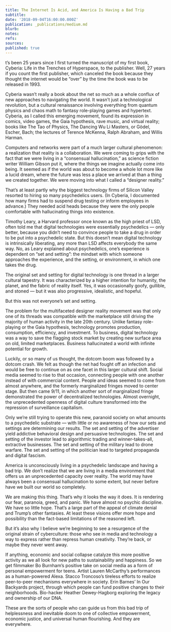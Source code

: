 ```yaml
---
title: The Internet Is Acid, and America Is Having a Bad Trip
subtitle: 
date: '2018-09-04T16:00:00.000Z'
publication: _publications/medium.md
blurb: 
notes: 
refs: 
sources: 
published: true
---
```

t’s been 25 years since I first turned the manuscript of my first book, Cyberia: Life in the Trenches of Hyperspace, to the publisher. Well, 27 years if you count the first publisher, which canceled the book because they thought the internet would be “over” by the time the book was to be released in 1993.

Cyberia wasn’t really a book about the net so much as a whole conflux of new approaches to navigating the world. It wasn’t just a technological revolution, but a cultural renaissance involving everything from quantum physics and chaos math to fantasy role-playing games and hypertext. Cyberia, as I called this emerging movement, found its expression in comics, video games, the Gaia hypothesis, rave music, and virtual reality; books like The Tao of Physics, The Dancing Wu Li Masters, or Gödel, Escher, Bach; the lectures of Terence McKenna, Ralph Abraham, and Willis Harman.

Computers and networks were part of a much larger cultural phenomenon: a realization that reality is a collaboration. We were coming to grips with the fact that we were living in a “consensual hallucination,” as science fiction writer William Gibson put it, where the things we imagine actually come into being. It seemed as if the world was about to become a whole lot more like a lucid dream, where the future was less a place we arrived at than a thing we created together. We were moving into what I called a “designer reality.”

That’s at least partly why the biggest technology firms of Silicon Valley resorted to hiring so many psychedelics users. (In Cyberia, I documented how many firms had to suspend drug testing or inform employees in advance.) They needed acid heads because they were the only people comfortable with hallucinating things into existence.

Timothy Leary, a Harvard professor once known as the high priest of LSD, often told me that digital technologies were essentially psychedelics — only better, because you didn’t need to convince people to take a drug in order to be put into a psychedelic state. But this doesn’t mean digital technology is intrinsically liberating, any more than LSD affects everybody the same way. No, as Leary explained about psychedelics, one’s experience is dependent on “set and setting”: the mindset with which someone approaches the experience, and the setting, or environment, in which one takes the drug.

The original set and setting for digital technology is one thread in a larger cultural tapestry. It was characterized by a higher intention for humanity, the planet, and the fabric of reality itself. Yes, it was occasionally goofy, gullible, and stoned — but it was also progressive, idealistic, and hopeful.

But this was not everyone’s set and setting.

The problem for the multifaceted designer reality movement was that only one of its threads was compatible with the marketplace still driving the majority of human activity in the late 20th century. Unlike fantasy role-playing or the Gaia hypothesis, technology promotes production, consumption, efficiency, and investment. To business, digital technology was a way to save the flagging stock market by creating new surface area on old, limited marketplaces. Business hallucinated a world with infinite potential for growth.

Luckily, or so many of us thought, the dotcom boom was followed by a dotcom crash. We felt as though the net had fought off an infection and would be free to continue on as one facet in this larger cultural shift. Social media seemed to rise to that occasion, connecting people with one another instead of with commercial content. People and ideas seemed to come from almost anywhere, and the formerly marginalized fringes moved to center stage. But then came 9/11, in which another sort of marginalized fringe demonstrated the power of decentralized technologies. Almost overnight, the unprecedented openness of digital culture transformed into the repression of surveillance capitalism.

Only we’re still trying to operate this new, paranoid society on what amounts to a psychedelic substrate — with little or no awareness of how our sets and settings are determining our results. The set and setting of the advertiser yield addictive behavioral design and persuasive technologies. The set and setting of the investor lead to algorithmic trading and winner-takes-all, extractive businesses. The set and setting of the military lead to drone warfare. The set and setting of the politician lead to targeted propaganda and digital fascism.

America is unconsciously living in a psychedelic landscape and having a bad trip. We don’t realize that we are living in a media environment that offers us an unprecedented capacity over reality. The world may have always been a consensual hallucination to some extent, but never before have we built our world so completely.

We are making this thing. That’s why it looks the way it does. It is rendering our fear, paranoia, greed, and panic. We have almost no psychic discipline. We have so little hope. That’s a large part of the appeal of climate denial and Trump’s other fantasies. At least these visions offer more hope and possibility than the fact-based limitations of the reasoned left.

But it’s also why I believe we’re beginning to see a resurgence of the original strain of cyberculture: those who see in media and technology a way to express rather than repress human creativity. They’re back, or maybe they never went away.

If anything, economic and social collapse catalyze this more positive activity as we all look for new paths to sustainability and happiness. So we get filmmaker Bo Burnham’s positive take on social media as a form of personal empowerment for teens. Artist Lauren McCarthy’s performances as a human-powered Alexa. Stacco Troncoso’s tireless efforts to realize peer-to-peer mechanisms everywhere in society. Erin Barnes’ In Our Backyards project, through which people can fund positive changes to their neighborhoods. Bio-hacker Heather Dewey-Hagborg exploring the legacy and ownership of our DNA.

These are the sorts of people who can guide us from this bad trip of helplessness and inevitable doom to one of collective empowerment, economic justice, and universal human flourishing. And they are everywhere.
